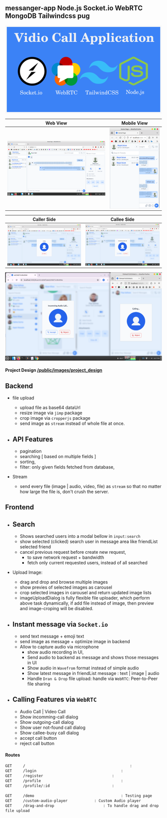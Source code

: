 ## messanger-app Node.js Socket.io WebRTC MongoDB Tailwindcss pug

![webRTC-banner.png](https://github.com/JavaScriptForEverything/messenger/blob/master/public/images/webRTC-banner.png)



| Web View            	| Mobile View            |
| ---------------------- | ---------------------- |
| ![web-view](https://github.com/JavaScriptForEverything/messenger/blob/master/public/images/project_design/page/web/home-page.png) | ![mobile-view](https://github.com/JavaScriptForEverything/messenger/blob/master/public/images/project_design/page/mobile/home-page-with-left-panel.png) | 



| Caller Side            | Callee Side            |
| ---------------------- | ---------------------- |
| ![outgoing-call](https://github.com/JavaScriptForEverything/messenger/blob/master/public/images/project_design/caller-side-outgoing-call.png) | ![incomming-call](https://github.com/JavaScriptForEverything/messenger/blob/master/public/images/project_design/callee-side-incomming-call.png) |

![incomming-and-outgoing-call](https://github.com/JavaScriptForEverything/messenger/blob/master/public/images/project_design/incomming-outgoing-dialog.png)


#### Project Design 	[/public/images/project_design](https://github.com/JavaScriptForEverything/messenger/tree/master/public/images/project_design)






## Backend
- file upload
	- upload file as base64 dataUrl 
	- resize image via `jimp` package
	- crop image via `cropperjs` package
	- send image as `stream` instead of whole file at once.

- API Features
	- 
	- pagination
	- searching 	[ based on multiple fields ]
	- sorting,
	- filter: only given fields fetched from database,

- Stream
	- send every file (image | audio, video, file) as `stream` so that no matter how large the file is, don't crush the server.





## Frontend
- Search
	- 
	- Shows searched users into a modal bellow in `input:search`
	- show selected (clicked) search user in message area like friendList selected friend
	- cancel previous request before create new request, 
		- to save network request + bandwidth
		- fetch only current requested users, instead of all searched 

- Upload Image:
	- drag and drop and browse multiple images
	- show previes of selected images as carousel
	- crop selected images in carousel and return updated image lists
	- imageUploadDialog is fully flexible file uploader, which perform above task dynamically, if add file instead of image, then preview and image-croping will be disabled. 


- Instant message via `Socket.io`
	- 
	- send text message + emoji text 
	- send image as message + optimize image in backend
	- Allow to capture audio via microphone
		- show audio recording in UI, 
		- Send audio to backend as message and shows those messages in UI
		- Show audio in `Wavefrom` format instead of simple audio 
		- Show latest message in friendList message : text | image | audio 
		- Handle `Dran & Drop` file upload: handle via `WebRTC`: Peer-to-Peer file sharing


- Calling Features via `WebRTC`
	- 
	- Audio Call | Video Call
	- Show incomming-call dialog
	- Show outgoing-call dialog
	- Show user not-found call dialog
	- Show callee-busy call dialog
	- accept call button
	- reject call button



#### Routes
```
GET 	/ 												: 
GET 	/login 										: 
GET 	/register 								: 
GET 	/profile 									:
GET 	/profile/:id 							:

GET 	/demo 	 									: Testing page
GET 	/custom-audio-player 	 		: Custom Audio player 
GET 	/drag-and-drop 	 					: To handle drag and drop file upload
```

